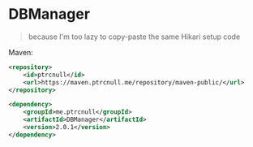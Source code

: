 # DBManager

> because I'm too lazy to copy-paste the same Hikari setup code


Maven:

```xml
<repository>
    <id>ptrcnull</id>
    <url>https://maven.ptrcnull.me/repository/maven-public/</url>
</repository>

<dependency>
    <groupId>me.ptrcnull</groupId>
    <artifactId>DBManager</artifactId>
    <version>2.0.1</version>
</dependency>
```

